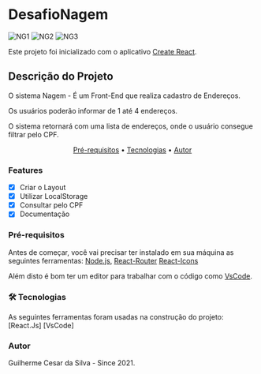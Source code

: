 # DesafioNagem
![NG1](https://user-images.githubusercontent.com/51000332/120110668-c9a67b80-c144-11eb-9304-1768b4ba1ed0.PNG)
![NG2](https://user-images.githubusercontent.com/51000332/120111470-76362c80-c148-11eb-88b8-5d52acb78632.PNG)
![NG3](https://user-images.githubusercontent.com/51000332/120111748-8a2e5e00-c149-11eb-8bd7-ce6330859d00.PNG)

Este projeto foi inicializado com o aplicativo [Create React](https://github.com/facebook/create-react-app).

## Descrição do Projeto
<p>
O sistema Nagem - É um Front-End que realiza cadastro de Endereços.

Os usuários poderão informar de 1 até 4 endereços.

O sistema retornará com uma lista de endereços, onde o usuário consegue filtrar pelo CPF.
</p>

<p align="center">
 <a href="#pre-requisitos">Pré-requisitos</a> •
 <a href="#tecnologias">Tecnologias</a> •  
 <a href="#autor">Autor</a>
</p>

### Features

- [x] Criar o Layout
- [x] Utilizar LocalStorage
- [x] Consultar pelo CPF
- [x] Documentação

### Pré-requisitos
Antes de começar, você vai precisar ter instalado em sua máquina as seguintes ferramentas: 
[Node.js](https://nodejs.org/pt-br/download/), 
[React-Router](https://www.npmjs.com/package/react-router-dom)
[React-Icons](https://react-icons.github.io/react-icons/)

 Além disto é bom ter um editor para trabalhar com o código como [VsCode](https://code.visualstudio.com/download).
 
 ### 🛠 Tecnologias
As seguintes ferramentas foram usadas na construção do projeto:
[React.Js]
[VsCode]

 ### Autor
Guilherme Cesar da Silva - Since 2021.
